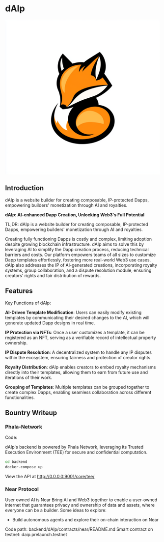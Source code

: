 # dAIp

![Logo](./docs/logo.png)

## Introduction

dAIp is a website builder for creating composable, IP-protected Dapps, empowering builders' monetization through AI and royalties.

**dAIp: AI-enhanced Dapp Creation, Unlocking Web3's Full Potential**

TL;DR: dAIp is a website builder for creating composable, IP-protected Dapps, empowering builders' monetization through AI and royalties.

Creating fully functioning Dapps is costly and complex, limiting adoption despite growing blockchain infrastructure. dAIp aims to solve this by leveraging AI to simplify the Dapp creation process, reducing technical barriers and costs. Our platform empowers teams of all sizes to customize Dapp templates effortlessly, fostering more real-world Web3 use cases. dAIp also addresses the IP of AI-generated creations, incorporating royalty systems, group collaboration, and a dispute resolution module, ensuring creators' rights and fair distribution of rewards.

## Features

Key Functions of dAIp:

**AI-Driven Template Modification**: Users can easily modify existing templates by communicating their desired changes to the AI, which will generate updated Dapp designs in real time.

**IP Protection via NFTs**: Once a user customizes a template, it can be registered as an NFT, serving as a verifiable record of intellectual property ownership.

**IP Dispute Resolution**: A decentralized system to handle any IP disputes within the ecosystem, ensuring fairness and protection of creator rights.

**Royalty Distribution**: dAIp enables creators to embed royalty mechanisms directly into their templates, allowing them to earn from future use and iterations of their work.

**Grouping of Templates**: Multiple templates can be grouped together to create complex Dapps, enabling seamless collaboration across different functionalities.

## Bountry Writeup

### Phala-Network

Code: 

dAIp's backend is powered by Phala Network, leveraging its Trusted Execution Environment (TEE) for secure and confidential computation.
```bash
cd backend
docker-compose up 
```

View the API at http://0.0.0.0:9001/core/tee/

### Near Protocol

User owned AI is Near
Bring AI and Web3 together to enable a user-owned internet that guarantees privacy and ownership of data and assets, where everyone can be a builder. Some ideas to explore:
* Build autonomous agents and explore their on-chain interaction on Near

Code path: backend/dAIp/contracts/near/README.md
Smart contract on testnet: daip.prelaunch.testnet

